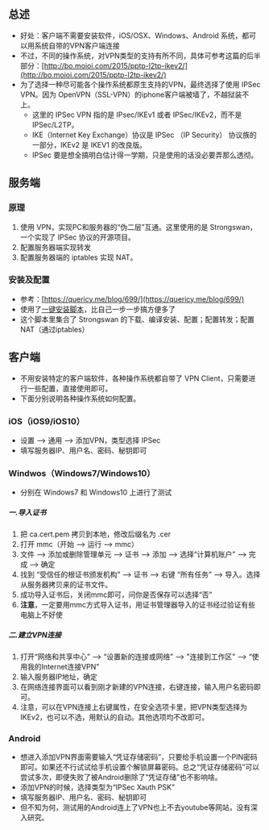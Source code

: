 ## 总述
* 好处：客户端不需要安装软件，iOS/OSX、Windows、Android 系统，都可以用系统自带的VPN客户端连接
* 不过，不同的操作系统，对VPN类型的支持有所不同，具体可参考这篇的后半部分：[http://bo.moioi.com/2015/pptp-l2tp-ikev2/](http://bo.moioi.com/2015/pptp-l2tp-ikev2/)
* 为了选择一种尽可能各个操作系统都原生支持的VPN，最终选择了使用 IPSec VPN。因为 OpenVPN（SSL-VPN）的iphone客户端被墙了，不越狱装不上。
	* 这里的 IPSec VPN 指的是 IPsec/IKEv1 或者 IPSec/IKEv2，而不是 IPSec/L2TP。
	* IKE（Internet Key Exchange）协议是 IPSec （IP Security） 协议族的一部分，IKEv2 是 IKEV1 的改良版。
	* IPSec 要是想全搞明白估计得一学期，只是使用的话没必要弄那么透彻。

## 服务端

### 原理
1. 使用 VPN，实现PC和服务器的“伪二层”互通。这里使用的是 Strongswan，一个实现了 IPSec 协议的开源项目。
2. 配置服务器端实现转发
3. 配置服务器端的 iptables 实现 NAT。

### 安装及配置
* 参考：[https://quericy.me/blog/699/](https://quericy.me/blog/699/)
* 使用了[一键安装脚本](https://github.com/quericy/one-key-ikev2-vpn)，比自己一步一步搞方便多了
* 这个脚本里集合了 Strongswan 的下载、编译安装、配置；配置转发；配置NAT（通过iptables）


## 客户端
* 不用安装特定的客户端软件，各种操作系统都自带了 VPN Client，只需要进行一些配置，直接使用即可。
* 下面分别说明各种操作系统如何配置。

### iOS（iOS9/iOS10）
* 设置 --> 通用 --> 添加VPN，类型选择 IPSec
* 填写服务器IP、用户名、密码、秘钥即可

### Windwos（Windows7/Windows10）
* 分别在 Windows7 和 Windows10 上进行了测试

##### 一.导入证书
1. 把 ca.cert.pem 拷贝到本地，修改后缀名为 .cer
2. 打开 mmc（开始 --> 运行 --> mmc）
3. 文件 --> 添加或删除管理单元 --> 证书 --> 添加 --> 选择“计算机账户” --> 完成 --> 确定
4. 找到 “受信任的根证书颁发机构” --> 证书 --> 右键 “所有任务” --> 导入。选择从服务器拷贝来的证书文件。
5. 成功导入证书后，关闭mmc即可，问你是否保存可以选择“否”
6. **注意**，一定要用mmc方式导入证书，用证书管理器导入的证书经过验证有些电脑上不好使

##### 二.建立VPN连接
1. 打开“网络和共享中心” --> “设置新的连接或网络” --> "连接到工作区" --> “使用我的Internet连接VPN”
2. 输入服务器IP地址，确定
3. 在网络连接界面可以看到刚才新建的VPN连接，右键连接，输入用户名密码即可。
4. 注意，可以在VPN连接上右键属性，在安全选项卡里，把VPN类型选择为IKEv2，也可以不选，用默认的自动。其他选项均不改即可。

### Android
* 想进入添加VPN界面需要输入“凭证存储密码”，只要给手机设置一个PIN密码即可。如果还不行试试给手机设置个解锁屏幕密码。总之“凭证存储密码”可以尝试多次，即便失败了被Android删除了“凭证存储”也不影响啥。
* 添加VPN的时候，选择类型为“IPSec Xauth PSK”
* 填写服务器IP、用户名、密码、秘钥即可
* 但不知为何，测试用的Android连上了VPN也上不去youtube等网站，没有深入研究。